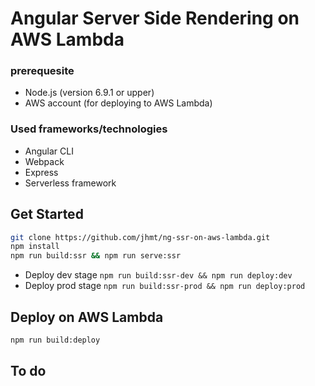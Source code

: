 # Angular Server Side Rendering on AWS Lambda

### prerequesite
* Node.js (version 6.9.1 or upper)
* AWS account (for deploying to AWS Lambda)

### Used frameworks/technologies
* Angular CLI
* Webpack
* Express
* Serverless framework

## Get Started
```sh
git clone https://github.com/jhmt/ng-ssr-on-aws-lambda.git
npm install
npm run build:ssr && npm run serve:ssr
```
* Deploy dev stage ```npm run build:ssr-dev && npm run deploy:dev```
* Deploy prod stage ```npm run build:ssr-prod && npm run deploy:prod```
## Deploy on AWS Lambda
```sh
npm run build:deploy
```
## To do

